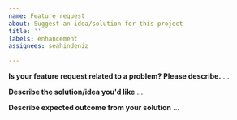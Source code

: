 ```yaml
---
name: Feature request
about: Suggest an idea/solution for this project
title: ''
labels: enhancement
assignees: seahindeniz

---
```


**Is your feature request related to a problem? Please describe.**
...

**Describe the solution/idea you'd like**
...

**Describe expected outcome from your solution**
...

